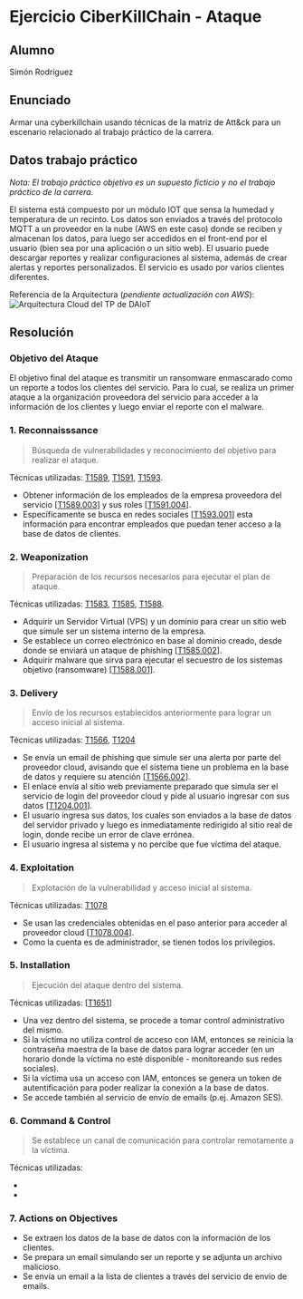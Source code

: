# Ejercicio CiberKillChain - Ataque

## Alumno

Simón Rodríguez

## Enunciado

Armar una cyberkillchain usando técnicas de la matriz de Att&ck para un escenario relacionado al trabajo práctico de la carrera.

## Datos trabajo práctico

*Nota: El trabajo práctico objetivo es un supuesto ficticio y no el trabajo práctico de la carrera.*

El sistema está compuesto por un módulo IOT que sensa la humedad y temperatura de un recinto. Los datos son enviados a través del protocolo MQTT a un proveedor en la nube (AWS en este caso) donde se reciben y almacenan los datos, para luego ser accedidos en el front-end por el usuario (bien sea por una aplicación o un sitio web). El usuario puede descargar reportes y realizar configuraciones al sistema, además de crear alertas y reportes personalizados. El servicio es usado por varios clientes diferentes.

Referencia de la Arquitectura (*pendiente actualización con AWS*):
![Arquitectura Cloud del TP de DAIoT](/ceiot_base/img/arquitectura-cloud_daiot.jpg)

## Resolución

### Objetivo del Ataque
El objetivo final del ataque es transmitir un ransomware enmascarado como un reporte a todos los clientes del servicio. Para lo cual, se realiza un primer ataque a la organización proveedora del servicio para acceder a la información de los clientes y luego enviar el reporte con el malware.

### 1. Reconnaisssance
> Búsqueda de vulnerabilidades y reconocimiento del objetivo para realizar el ataque.

Técnicas utilizadas: [T1589](https://attack.mitre.org/techniques/T1589), [T1591](https://attack.mitre.org/techniques/T1591), [T1593](https://attack.mitre.org/techniques/T1593).

* Obtener información de los empleados de la empresa proveedora del servicio [[T1589.003](https://attack.mitre.org/techniques/T1589/003/)] y sus roles [[T1591.004](https://attack.mitre.org/techniques/T1591/004/)]. 
* Específicamente se busca en redes sociales [[T1593.001](https://attack.mitre.org/techniques/T1593/001/)] esta información para encontrar empleados que puedan tener acceso a la base de datos de clientes.

### 2. Weaponization
> Preparación de los recursos necesarios para ejecutar el plan de ataque.

Técnicas utilizadas: [T1583](https://attack.mitre.org/techniques/T1583), [T1585](https://attack.mitre.org/techniques/T1585), [T1588](https://attack.mitre.org/techniques/T1588).

* Adquirir un Servidor Virtual (VPS) y un dominio para crear un sitio web que simule ser un sistema interno de la empresa.
* Se establece un correo electrónico en base al dominio creado, desde donde se enviará un ataque de phishing [[T1585.002](https://attack.mitre.org/techniques/T1585/002)].
* Adquirir malware que sirva para ejecutar el secuestro de los sistemas objetivo (ransomware) [[T1588.001](https://attack.mitre.org/techniques/T1588/001)].

### 3. Delivery
> Envío de los recursos establecidos anteriormente para lograr un acceso inicial al sistema.

Técnicas utilizadas: [T1566](https://attack.mitre.org/techniques/T1566), [T1204](https://attack.mitre.org/techniques/T1204)

* Se envía un email de phishing que simule ser una alerta por parte del proveedor cloud, avisando que el sistema tiene un problema en la base de datos y requiere su atención [[T1566.002](https://attack.mitre.org/techniques/T1566/002/)].
* El enlace envía al sitio web previamente preparado que simula ser el servicio de login del proveedor cloud y pide al usuario ingresar con sus datos [[T1204.001](https://attack.mitre.org/techniques/T1204/001/)].
* El usuario ingresa sus datos, los cuales son enviados a la base de datos del servidor privado y luego es inmediatamente redirigido al sitio real de login, donde recibe un error de clave errónea.
* El usuario ingresa al sistema y no percibe que fue víctima del ataque.
### 4. Exploitation
> Explotación de la vulnerabilidad y acceso inicial al sistema.

Técnicas utilizadas: [T1078](https://attack.mitre.org/techniques/T1078)

* Se usan las credenciales obtenidas en el paso anterior para acceder al proveedor cloud [[T1078.004](https://attack.mitre.org/techniques/T1078/004/)].
* Como la cuenta es de administrador, se tienen todos los privilegios.
### 5. Installation
> Ejecución del ataque dentro del sistema.

Técnicas utilizadas: [[T1651](https://attack.mitre.org/techniques/T1651/)]

* Una vez dentro del sistema, se procede a tomar control administrativo del mismo.
* Si la víctima no utiliza control de acceso con IAM, entonces se reinicia la contraseña maestra de la base de datos para lograr acceder (en un horario donde la víctima no esté disponible - monitoreando sus redes sociales).
* Si la víctima usa un acceso con IAM, entonces se genera un token de autentificación para poder realizar la conexión a la base de datos.
* Se accede también al servicio de envío de emails (p.ej. Amazon SES).
### 6. Command & Control
> Se establece un canal de comunicación para controlar remotamente a la víctima.

Técnicas utilizadas:

* 
* 

### 7. Actions on Objectives

* Se extraen los datos de la base de datos con la información de los clientes.
* Se prepara un email simulando ser un reporte y se adjunta un archivo malicioso.
* Se envía un email a la lista de clientes a través del servicio de envío de emails.

